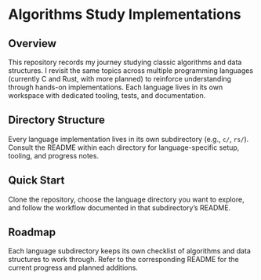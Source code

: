 # Algorithms Study Implementations

## Overview

This repository records my journey studying classic algorithms and data structures. I revisit the same topics across multiple programming languages (currently C and Rust, with more planned) to reinforce understanding through hands-on implementations. Each language lives in its own workspace with dedicated tooling, tests, and documentation.

## Directory Structure

Every language implementation lives in its own subdirectory (e.g., `c/`, `rs/`). Consult the README within each directory for language-specific setup, tooling, and progress notes.

## Quick Start

Clone the repository, choose the language directory you want to explore, and follow the workflow documented in that subdirectory’s README.

## Roadmap

Each language subdirectory keeps its own checklist of algorithms and data structures to work through. Refer to the corresponding README for the current progress and planned additions.
